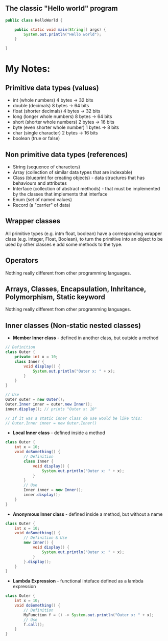 ## The classic "Hello world" program

```java
public class HelloWorld {

    public static void main(String[] args) {
        System.out.println("Hello world");
    }

}
```
# My Notes:

## Primitive data types (values)

- int (whole numbers) 4 bytes -> 32 bits
- double (decimals) 8 bytes -> 64 bits
- float (shorter decimals) 4 bytes -> 32 bits
- long (longer whole numbers) 8 bytes -> 64 bits
- short (shorter whole numbers) 2 bytes -> 16 bits
- byte (even shorter whole number) 1 bytes -> 8 bits
- char (single character) 2 bytes -> 16 bits
- boolean (true or false)

## Non primitive data types (references)

- String (sequence of characters)
- Array (collection of similar data types that are indexable)
- Class (blueprint for creating objects) - data structures that has behaviours and attributes
- Interface (collection of abstract methods) - that must be implemented by the classes that implements that interface
- Enum (set of named values)
- Record (a "carrier" of data)

## Wrapper classes

All primitive types (e.g. intm float, boolean) have a corresponding wrapper class (e.g. Integer, Float, Boolean), to turn the primitive into an object to be used by other classes e add some methods to the type.

## Operators

Nothing really different from other programming languages.

## Arrays, Classes, Encapsulation, Inhritance, Polymorphism, Static keyword

Nothing really different from other programming languages.

## Inner classes (Non-static nested classes)

- **Member Inner class** - defined in another class, but outside a method

```java
// Definition
class Outer {
    private int x = 10;
    class Inner {
        void display() {
            System.out.println("Outer x: " + x);
        }
    }
}

// Use
Outer outer = new Outer();
Outer.Inner inner = outer.new Inner();
inner.display(); // prints "Outer x: 10"

// If it was a static inner class de use would be like this:
// Outer.Inner inner = new Outer.Inner()
```

- **Local Inner class** - defined inside a method

```java
class Outer {
    int x = 10;
    void doSomething() {
        // Definition
        class Inner {
            void display() {
                System.out.println("Outer x: " + x);
            }
        }
        // Use        
        Inner inner = new Inner();
        inner.display();
    }   
}
```

- **Anonymous Inner class** - defined inside a method, but without a name

```java
class Outer {
    int x = 10;
    void doSomething() {
        // Definition & Use
        new Inner() {
            void display() {
                System.out.println("Outer x: " + x);
            }
        }.display();
    }   
}
```

- **Lambda Expression** - functional inteface defined as a lambda expression

```java
class Outer {
    int x = 10;
    void doSomething() {
        // Definition
        MyFunction f = () -> System.out.println("Outer x: " + x);
        // Use
        f.call();
    }   
}
```